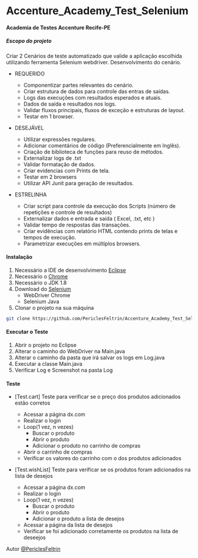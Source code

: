 # Accenture_Academy_Test_Selenium

#### Academia de Testes Accenture Recife-PE

##### Escopo do projeto
Criar 2 Cenários de teste automatizado que valide a aplicação escolhida utilizando ferramenta Selenium webdriver. Desenvolvimento do cenário.

- REQUERIDO
    - Componentizar partes relevantes do cenário.
    - Criar estrutura de dados para controle das entras de saídas.
    - Logs das execuções com resultados esperados e atuais.
    - Dados de saída e resultados nos logs.
    - Validar fluxos principais, fluxos de exceção e estruturas de layout.
    - Testar em 1 browser.

- DESEJÁVEL
    - Utilizar expressões regulares.
    - Adicionar comentários de código (Preferencialmente em Inglês).
    - Criação de biblioteca de funções para reuso de métodos.
    - Externalizar logs de .txt
    - Validar formatação de dados.
    - Criar evidencias com Prints de tela.
    - Testar em 2 browsers
    - Utilizar API Junit para geração de resultados.

- ESTRELINHA
    - Criar script para controle da execução dos Scripts (número de repetições e controle de resultados)
    - Externalizar dados e entrada e saída ( Excel, .txt, etc )
    - Validar tempo de respostas das transações.
    - Criar evidências com relatório HTML contendo prints de telas e tempos de execução.
    - Parametrizar execuções em múltiplos browsers.

#### Instalação
1. Necessário a IDE de desenvolvimento [Eclipse](https://www.eclipse.org)
2. Necessário o [Chrome](https://www.google.com/chrome)
3. Necessário o JDK 1.8
4. Download do [Selenium](http://www.seleniumhq.org)
    - WebDriver Chrome
    - Selenium Java
5. Clonar o projeto na sua máquina
``` sh
git clone https://github.com/PericlesFeltrin/Accenture_Academy_Test_Selenium
```

#### Executar o Teste
1. Abrir o projeto no Eclipse
2. Alterar o caminho do WebDriver na Main.java
3. Alterar o caminho da pasta que irá salvar os logs em Log.java
4. Executar a classe Main.java
5. Verificar Log e Screenshot na pasta Log


#### Teste
- [Test.cart] Teste para verificar se o preço dos produtos adicionados estão corretos
  - Acessar a página dx.com
  - Realizar o login
  - Loop(1 vez, n vezes)
    - Buscar o produto
    - Abrir o produto
    - Adicionar o produto no carrinho de compras
  - Abrir o carrinho de compras
  - Verificar os valores do carrinho com o dos produtos adicionados

- [Test.wishList] Teste para verificar se os produtos foram adicionados na lista de desejos
  - Acessar a página dx.com
  - Realizar o login
  - Loop(1 vez, n vezes)
    - Buscar o produto
    - Abrir o produto
    - Adicionar o produto a lista de desejos
  - Acessar a página da lista de desejos
  - Verificar se foi adicionado corretamente os produtos na lista de deseejos





Autor [@PericlesFeltrin](https://github.com/periclesfeltrin)
